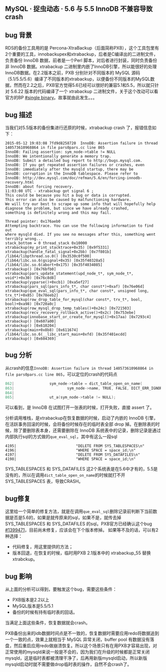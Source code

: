 ## MySQL · 捉虫动态 · 5.6 与 5.5 InnoDB 不兼容导致 crash


    
## bug 背景

RDS的备份工具用的是 Percona-XtraBackup（后面简称PXB），这个工具包里有2个重要的工具，innobackupex和xtrabackup，后者是C编译出的二进制文件，负责备份 InnoDB 数据，前者是一个Perl 脚本，对后者进行封装，同时负责备份非 InnoDB 数据。xtrabackup 二进制里内嵌了InnoDB引擎，所以能很好的处理InnoDB数据。在2.2版本之前，PXB 分别针对不同版本的 MySQL 源码（5.1/5.5/5.6）编译了不同版本的xtrabackup，以便备份不同版本的MySQL数据，然而在2.2之后，PXB官方觉得5.6已经可以很好的兼容5.1和5.5，所以就只针对 5.6.22 版本的代码编译了一个 xtrabackup 二进制文件，关于这个改动可以看官方的BP [#single binary][0]。故事就由此发生。。。  

## bug 描述


当我们对5.5版本的备份集进行还原的时候，xtrabackup crash 了，报错信息如下：  

```LANG
2015-05-12 19:03:08 7fd9d8258720  InnoDB: Assertion failure in thread 140573610968864 in file pars0pars.cc line 865
InnoDB: Failing assertion: sym_node->table != NULL
InnoDB: We intentionally generate a memory trap.
InnoDB: Submit a detailed bug report to http://bugs.mysql.com.
InnoDB: If you get repeated assertion failures or crashes, even
InnoDB: immediately after the mysqld startup, there may be
InnoDB: corruption in the InnoDB tablespace. Please refer to
InnoDB: http://dev.mysql.com/doc/refman/5.6/en/forcing-innodb-recovery.html
InnoDB: about forcing recovery.
11:03:08 UTC - xtrabackup got signal 6 ;
This could be because you hit a bug or data is corrupted.
This error can also be caused by malfunctioning hardware.
We will try our best to scrape up some info that will hopefully help
diagnose the problem, but since we have already crashed,
something is definitely wrong and this may fail.

Thread pointer: 0x176aeb0
Attempting backtrace. You can use the following information to find out
where mysqld died. If you see no messages after this, something went
terribly wrong...
stack_bottom = 0 thread_stack 0x10000
xtrabackup(my_print_stacktrace+0x35) [0x9f5331]
xtrabackup(handle_fatal_signal+0x2bb) [0x7f801b]
/lib64/libpthread.so.0() [0x3530c0f500]
/lib64/libc.so.6(gsignal+0x35) [0x35f40328a5]
/lib64/libc.so.6(abort+0x175) [0x35f4034085]
xtrabackup() [0x76bfb0]
xtrabackup(pars_update_statement(upd_node_t*, sym_node_t*, void*)+0x30) [0x76c8d8]
xtrabackup(yyparse()+0xcb1) [0xa5ef27]
xtrabackup(pars_sql(pars_info_t*, char const*)+0xaf) [0x76e06d]
xtrabackup(que_eval_sql(pars_info_t*, char const*, unsigned long, trx_t*)+0x85) [0x78eeb2]
xtrabackup(row_drop_table_for_mysql(char const*, trx_t*, bool, bool)+0xa98) [0x720a0c]
xtrabackup(row_mysql_drop_temp_tables()+0x24c) [0x721503]
xtrabackup(recv_recovery_rollback_active()+0x2c) [0x753ebe]
xtrabackup(innobase_start_or_create_for_mysql()+0x17aa) [0x7293c4]
xtrabackup() [0x607a00]
xtrabackup() [0x610204]
xtrabackup(main+0x8b8) [0x611674]
/lib64/libc.so.6(__libc_start_main+0xfd) [0x35f401ecdd]
xtrabackup() [0x604369]

```
## bug 分析

从crash的信息`InnoDB: Assertion failure in thread 140573610968864 in file pars0pars.cc line 865`，可以定位的crash的代码点  

```cpp
862|                sym_node->table = dict_table_open_on_name(
863|                        sym_node->name, TRUE, FALSE, DICT_ERR_IGNORE_NONE);
864|
865|                ut_a(sym_node->table != NULL);

```


可以看到，是 InnoDB 在试图打开一张表的时候，打开失败，直接 assert 了。  


分析调用堆栈，是xtrabackup在恢复数据的时候，启动了内嵌的 InnoDB 引擎，在活跃事务回滚的时候，会将备份时候存在的临时表全部 drop 掉。在删除表的时候，除了要删除表本身，还需要删除在 InnoDB 系统表中的记录，删除记录是通过内部执行sql的方式做的`que_eval_sql`，其中有这么一段sql  

```LANG
4195|                           "DELETE FROM SYS_TABLESPACES\n"
4196|                           "WHERE SPACE = space_id;\n"
4197|                           "DELETE FROM SYS_DATAFILES\n"
4198|                           "WHERE SPACE = space_id;\n"

```


SYS_TABLESPACES 和 SYS_DATAFILES 这2个系统表是在5.6中才有的，5.5是没有的，所以在调用`dict_table_open_on_name`的时候就打不开 SYS_TABLESPACES 表，导致CRASH。  

## bug修复

这里给一个简单的修复方法，就是在调用`que_eval_sql`删除记录前判断下当前数据是否是5.6的，如果是就传原来的sql，如果不是，就传去掉 SYS_TABLESPACES 和 SYS_DATAFILES 的sql。PXB官方已经确认这个bug [#1399471][1]，目前尚未修复，应该会在下个版本修掉。
如果等不及的话，可以有2种选择：  

* 代码修复，用这里提供的方法；
* 版本回退，在恢复的时候，临时用PXB 2.1版本中的 xtrabackup_55 替换 xtrabckup。


## bug 影响

从上面的分析可以得到，要触发这个bug，需要这些条件：  

* PXB版本是2.2以上
* MySQL版本是5.5/5.1
* 备份的时候有持有临时表的回话。



当满足上面这些条件，恢复数据就会crash。  


PXB备份出来的idb数据时间点是不一致的，恢复数据时需要应用redo将数据追到一个一致的点，效果上就相当于 MySQL 异常关闭，buffer pool 有数据没有落盘，然后重启应用redo做崩溃恢复。所以这个场景只有在用PXB才容易出现，对正常使用的mysqld来说一般是不会的，因为我们在升级的时候都是正常关闭 mysqld，这是临时表都被清理干净了，后再用新版mysqld启动，所以新版mysqld启动时就不需要做drop临时表的操作，自然不会crash了。  


[0]: https://blueprints.launchpad.net/percona-xtrabackup/+spec/single-binary
[1]: https://bugs.launchpad.net/percona-xtrabackup/+bug/1399471